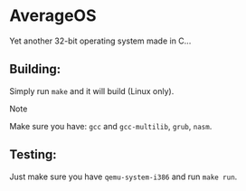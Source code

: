 # AverageOS
Yet another 32-bit operating system made in C...

## Building:
Simply run ```make``` and it will build (Linux only).
> [!NOTE]
> Make sure you have:
> ```gcc``` and ```gcc-multilib```,
>  ```grub```,
>  ```nasm```.

## Testing:
Just make sure you have ```qemu-system-i386``` and run ```make run```.